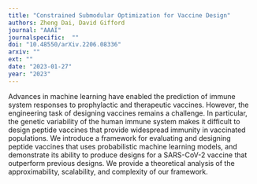```yaml
---
title: "Constrained Submodular Optimization for Vaccine Design"
authors: Zheng Dai, David Gifford 
journal: "AAAI"
journalspecific:  ""
doi: "10.48550/arXiv.2206.08336"
arxiv: ""
ext: ""
date: "2023-01-27"
year: "2023"
---
```


Advances in machine learning have enabled the prediction of immune system responses to prophylactic and therapeutic vaccines. However, the engineering task of designing vaccines remains a challenge. In particular, the genetic variability of the human immune system makes it difficult to design peptide vaccines that provide widespread immunity in vaccinated populations. We introduce a framework for evaluating and designing peptide vaccines that uses probabilistic machine learning models, and demonstrate its ability to produce designs for a SARS-CoV-2 vaccine that outperform previous designs. We provide a theoretical analysis of the approximability, scalability, and complexity of our framework.
